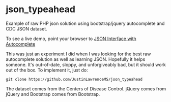 # json_typeahead
Example of raw PHP json solution using bootstrap/jquery autocomplete and CDC JSON dataset.

To see a live demo, point your browser to <a href="https://techballet.net/cdc/">JSON Interface with Autocomplete</a>


This was just an experiment I did when I was looking for the best raw autocomplete solution as well as learning JSON.  Hopefully it helps someone.
It's out-of-date, sloppy, and unforgiveably bad, but it should work out of the box.  To implement it, just do:

```git clone https://github.com/JustinLawrenceMS/json_typeahead```

The dataset comes from the Centers of Disease Control.
jQuery comes from jQuery and Bootstrap comes from Bootstrap.
